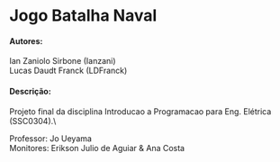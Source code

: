# Jogo Batalha Naval

#### Autores:
Ian Zaniolo Sirbone (Ianzani)\
Lucas Daudt Franck  (LDFranck)

#### Descrição:
Projeto final da disciplina Introducao a Programacao para Eng. Elétrica (SSC0304).\

Professor: Jo Ueyama\
Monitores: Erikson Julio de Aguiar & Ana Costa
